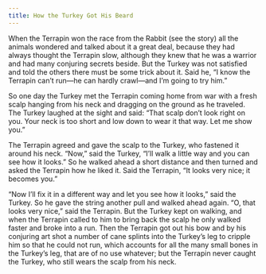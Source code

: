 ```yaml
---
title: How the Turkey Got His Beard
---
```


When the Terrapin won the race from the Rabbit (see the story) all the animals wondered and talked about it a great deal, because they had always thought the Terrapin slow, although they knew that he was a warrior and had many conjuring secrets beside. But the Turkey was not satisfied and told the others there must be some trick about it. Said he, “I know the Terrapin can’t run—he can hardly crawl—and I’m going to try him.”

So one day the Turkey met the Terrapin coming home from war with a fresh scalp hanging from his neck and dragging on the ground as he traveled. The Turkey laughed at the sight and said: “That scalp don’t look right on you. Your neck is too short and low down to wear it that way. Let me show you.”

The Terrapin agreed and gave the scalp to the Turkey, who fastened it around his neck. “Now,” said the Turkey, “I’ll walk a little way and you can see how it looks.” So he walked ahead a short distance and then turned and asked the Terrapin how he liked it. Said the Terrapin, “It looks very nice; it becomes you.”

“Now I’ll fix it in a different way and let you see how it looks,” said the Turkey. So he gave the string another pull and walked ahead again. “O, that looks very nice,” said the Terrapin. But the Turkey kept on walking, and when the Terrapin called to him to bring back the scalp he only walked faster and broke into a run. Then the Terrapin got out his bow and by his conjuring art shot a number of cane splints into the Turkey’s leg to cripple him so that he could not run, which accounts for all the many small bones in the Turkey’s leg, that are of no use whatever; but the Terrapin never caught the Turkey, who still wears the scalp from his neck.
